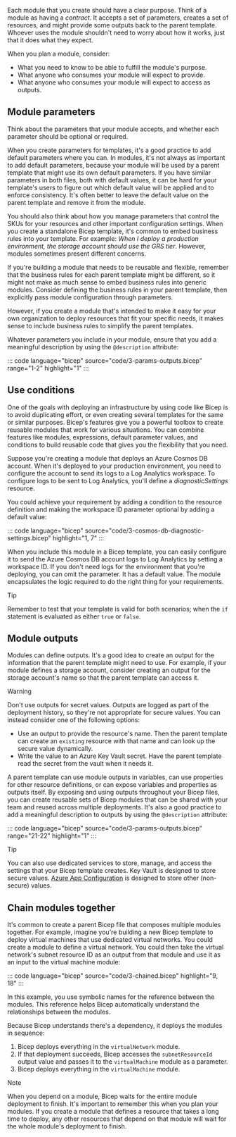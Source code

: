 Each module that you create should have a clear purpose. Think of a module as having a _contract_. It accepts a set of parameters, creates a set of resources, and might provide some outputs back to the parent template. Whoever uses the module shouldn't need to worry about how it works, just that it does what they expect.

When you plan a module, consider:

- What you need to know to be able to fulfill the module's purpose.
- What anyone who consumes your module will expect to provide.
- What anyone who consumes your module will expect to access as outputs.

## Module parameters

Think about the parameters that your module accepts, and whether each parameter should be optional or required.

When you create parameters for templates, it's a good practice to add default parameters where you can. In modules, it's not always as important to add default parameters, because your module will be used by a parent template that might use its own default parameters. If you have similar parameters in both files, both with default values, it can be hard for your template's users to figure out which default value will be applied and to enforce consistency. It's often better to leave the default value on the parent template and remove it from the module.

You should also think about how you manage parameters that control the SKUs for your resources and other important configuration settings. When you create a standalone Bicep template, it's common to embed business rules into your template. For example: _When I deploy a production environment, the storage account should use the GRS tier_. However, modules sometimes present different concerns.

If you're building a module that needs to be reusable and flexible, remember that the business rules for each parent template might be different, so it might not make as much sense to embed business rules into generic modules. Consider defining the business rules in your parent template, then explicitly pass module configuration through parameters.

However, if you create a module that's intended to make it easy for your own organization to deploy resources that fit your specific needs, it makes sense to include business rules to simplify the parent templates.

Whatever parameters you include in your module, ensure that you add a meaningful description by using the `@description` attribute:

::: code language="bicep" source="code/3-params-outputs.bicep" range="1-2" highlight="1" :::

## Use conditions

One of the goals with deploying an infrastructure by using code like Bicep is to avoid duplicating effort, or even creating several templates for the same or similar purposes. Bicep's features give you a powerful toolbox to create reusable modules that work for various situations. You can combine features like modules, expressions, default parameter values, and conditions to build reusable code that gives you the flexibility that you need.

Suppose you're creating a module that deploys an Azure Cosmos DB account. When it's deployed to your production environment, you need to configure the account to send its logs to a Log Analytics workspace. To configure logs to be sent to Log Analytics, you'll define a _diagnosticSettings_ resource.

You could achieve your requirement by adding a condition to the resource definition and making the workspace ID parameter optional by adding a default value:

::: code language="bicep" source="code/3-cosmos-db-diagnostic-settings.bicep" highlight="1, 7" :::

When you include this module in a Bicep template, you can easily configure it to send the Azure Cosmos DB account logs to Log Analytics by setting a workspace ID. If you don't need logs for the environment that you're deploying, you can omit the parameter. It has a default value. The module encapsulates the logic required to do the right thing for your requirements.

> [!TIP]
> Remember to test that your template is valid for both scenarios; when the `if` statement is evaluated as either `true` or `false`.

## Module outputs

Modules can define outputs. It's a good idea to create an output for the information that the parent template might need to use. For example, if your module defines a storage account, consider creating an output for the storage account's name so that the parent template can access it.

> [!WARNING]
> Don't use outputs for secret values. Outputs are logged as part of the deployment history, so they're not appropriate for secure values. You can instead consider one of the following options:
>
> - Use an output to provide the resource's name. Then the parent template can create an `existing` resource with that name and can look up the secure value dynamically.
> - Write the value to an Azure Key Vault secret. Have the parent template read the secret from the vault when it needs it.

A parent template can use module outputs in variables, can use properties for other resource definitions, or can expose variables and properties as outputs itself. By exposing and using outputs throughout your Bicep files, you can create reusable sets of Bicep modules that can be shared with your team and reused across multiple deployments. It's also a good practice to add a meaningful description to outputs by using the `@description` attribute:

::: code language="bicep" source="code/3-params-outputs.bicep" range="21-22" highlight="1" :::

> [!TIP]
> You can also use dedicated services to store, manage, and access the settings that your Bicep template creates. Key Vault is designed to store secure values. [Azure App Configuration](/azure/azure-app-configuration/overview) is designed to store other (non-secure) values.

## Chain modules together

It's common to create a parent Bicep file that composes multiple modules together. For example, imagine you're building a new Bicep template to deploy virtual machines that use dedicated virtual networks. You could create a module to define a virtual network. You could then take the virtual network's subnet resource ID as an output from that module and use it as an input to the virtual machine module:

::: code language="bicep" source="code/3-chained.bicep" highlight="9, 18" :::

In this example, you use symbolic names for the reference between the modules. This reference helps Bicep automatically understand the relationships between the modules.

Because Bicep understands there's a dependency, it deploys the modules in sequence:

1. Bicep deploys everything in the `virtualNetwork` module.
1. If that deployment succeeds, Bicep accesses the `subnetResourceId` output value and passes it to the `virtualMachine` module as a parameter.
1. Bicep deploys everything in the `virtualMachine` module.

> [!NOTE]
> When you depend on a module, Bicep waits for the entire module deployment to finish. It's important to remember this when you plan your modules. If you create a module that defines a resource that takes a long time to deploy, any other resources that depend on that module will wait for the whole module's deployment to finish.
